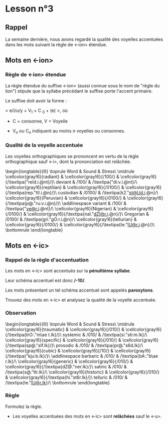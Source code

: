 # Lesson n°3



## Rappel

La semaine dernière, nous avons regardé la qualité des voyelles accentuées dans les mots
suivant la règle de <-ion> étendue.


## Mots en <-ion>

### Règle de <-ion> étendue

La règle étendue du suffixe <-ion> (aussi connue sous le nom de "règle du lion") stipule que la syllabe précédant le suffixe porte l'accent primaire.

Le suffixe doit avoir la forme :

< e/i/u/y + V$_{1}$ + C $_{0}$ + (e) >, où 

* C = consonne, V = Voyelle

* V$_{n}$ ou C$_{n}$ indiquent au moins $n$ voyelles ou consonnes.


### Qualité de la voyelle accentuée

Les voyelles orthographiques se prononcent en vertu de la règle orthographique sauf <-i>, 
dont la prononciation est relâchée.


\begin{longtable}{lll}
\toprule
Word & Sound & Stress\\
\midrule
\cellcolor{gray!6}{radiant} & \cellcolor{gray!6}{/100/} & \cellcolor{gray!6}{/\textipa{"reId.i.@nt}/}\\
deviant & /100/ & /\textipa{"di:v.i.@nt}/\\
\cellcolor{gray!6}{reptilian} & \cellcolor{gray!6}{/0100/} & \cellcolor{gray!6}{/\textipa{rep."tIl.i.@n}/}\\
custodian & /0100/ & /\textipa{k2."st@Ud.i.@n}/\\
\cellcolor{gray!6}{Peruvian} & \cellcolor{gray!6}{/0100/} & \cellcolor{gray!6}{/\textipa{p@."ru:v.i.@n}/}\\
\addlinespace
variant & /100/ & /\textipa{"ve@r.i.@nt}/\\
\cellcolor{gray!6}{Nigerian} & \cellcolor{gray!6}{/0100/} & \cellcolor{gray!6}{/\textipa{naI."dZI@r.i.@n}/}\\
Gregorian & /0100/ & /\textipa{gri."gO:r.i.@n}/\\
\cellcolor{gray!6}{tellurian} & \cellcolor{gray!6}{/0100/} & \cellcolor{gray!6}{/\textipa{te."lU@r.i.@n}/}\\
\bottomrule
\end{longtable}

## Mots en <-ic>

### Rappel de la règle d'accentuation

Les mots en <-ic> sont accentués sur la **pénultième syllabe**. 

Leur schéma accentuel est donc **/-10/**.

Les mots présentant un tel schéma accentuel sont appelés **paroxytons**.

Trouvez des mots en <-ic> et analysez la qualité de la voyelle accentuée.

### Observation


\begin{longtable}{lll}
\toprule
Word & Sound & Stress\\
\midrule
\cellcolor{gray!6}{traumatic} & \cellcolor{gray!6}{/010/} & \cellcolor{gray!6}{/\textipa{trO:."m\ae t.Ik}/}\\
systemic & /010/ & /\textipa{si."sti:m.Ik}/\\
\cellcolor{gray!6}{specific} & \cellcolor{gray!6}{/010/} & \cellcolor{gray!6}{/\textipa{sp@."sIf.Ik}/}\\
prosodic & /010/ & /\textipa{pr@."s6d.Ik}/\\
\cellcolor{gray!6}{cubic} & \cellcolor{gray!6}{/10/} & \cellcolor{gray!6}{/\textipa{"kju:b.Ik}/}\\
\addlinespace
barbaric & /010/ & /\textipa{bA:."b\ae r.Ik}/\\
\cellcolor{gray!6}{generic} & \cellcolor{gray!6}{/010/} & \cellcolor{gray!6}{/\textipa{dZ@."ner.Ik}/}\\
satiric & /010/ & /\textipa{s@."tIr.Ik}/\\
\cellcolor{gray!6}{historic} & \cellcolor{gray!6}{/010/} & \cellcolor{gray!6}{/\textipa{hi."st6r.Ik}/}\\
telluric & /010/ & /\textipa{te."lU@r.Ik}/\\
\bottomrule
\end{longtable}

### Règle

Formulez la règle.

* Les voyelles accentuées des mots en <-ic> sont **relâchées** sauf le <-u>.
